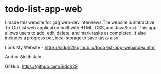 # todo-list-app-web
I made this website for gdg web-dev interviews.The website is interactive To-Do List web application built with HTML, CSS, and JavaScript. This app allows users to add, edit, delete, and mark tasks as completed. It also includes a progress bar, local storage to save tasks also.

Look My Website - https://siddh29.github.io/todo-list-app-web/index.html

Author
Siddh Jain

GitHub: https://github.com/Siddh29
